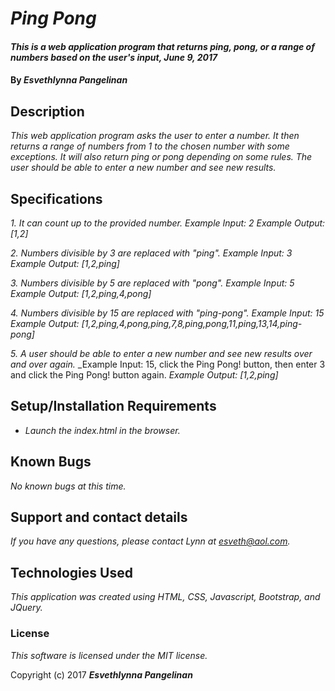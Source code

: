 # _Ping Pong_

#### _This is a web application program that returns ping, pong, or a range of numbers based on the user's input, June 9, 2017_

#### By _**Esvethlynna Pangelinan**_

## Description

_This web application program asks the user to enter a number.  It then returns a range of numbers from 1 to the chosen number with some exceptions.  It will also return ping or pong depending on some rules.  The user should be able to enter a new number and see new results._

## Specifications

_1. It can count up to the provided number._
 _Example Input: 2_
 _Example Output: [1,2]_

_2. Numbers divisible by 3 are replaced with "ping"._
_Example Input: 3_
_Example Output: [1,2,ping]_

_3. Numbers divisible by 5 are replaced with "pong"._
_Example Input: 5_
_Example Output: [1,2,ping,4,pong]_

_4. Numbers divisible by 15 are replaced with "ping-pong"._
_Example Input: 15_
_Example Output: [1,2,ping,4,pong,ping,7,8,ping,pong,11,ping,13,14,ping-pong]_

_5. A user should be able to enter a new number and see new results over and over again._
_Example Input: 15, click the Ping Pong! button, then enter 3 and click the Ping Pong! button again.
_Example Output: [1,2,ping]_

## Setup/Installation Requirements

* _Launch the index.html in the browser._


## Known Bugs

_No known bugs at this time._

## Support and contact details

_If you have any questions, please contact Lynn at esveth@aol.com._

## Technologies Used

_This application was created using HTML, CSS, Javascript, Bootstrap, and JQuery._

### License

*This software is licensed under the MIT license.*

Copyright (c) 2017 **_Esvethlynna Pangelinan_**
